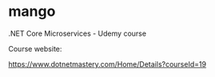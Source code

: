 # mango
.NET Core Microservices - Udemy course

Course website:

https://www.dotnetmastery.com/Home/Details?courseId=19
